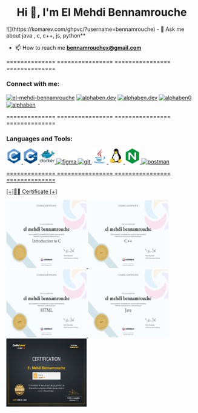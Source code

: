 <h1 align="center">Hi 👋, I'm El Mehdi Bennamrouche</h1>
![](https://komarev.com/ghpvc/?username=bennamrouche)
- 💬 Ask me about java , c, c++, js, python**


- 📫 How to reach me **bennamrouchex@gmail.com**
 
==============    ================      ================    ==============

<h3 align="left">Connect with me:</h3>
<p align="left">
<a href="https://linkedin.com/in/el-mehdi-bennamrouche" target="blank"><img align="center" src="https://raw.githubusercontent.com/rahuldkjain/github-profile-readme-generator/master/src/images/icons/Social/linked-in-alt.svg" alt="el-mehdi-bennamrouche" height="30" width="40" /></a>
<a href="https://fb.com/alphaben.dev" target="blank"><img align="center" src="https://raw.githubusercontent.com/rahuldkjain/github-profile-readme-generator/master/src/images/icons/Social/facebook.svg" alt="alphaben.dev" height="30" width="40" /></a>
<a href="https://instagram.com/alphaben.dev" target="blank"><img align="center" src="https://raw.githubusercontent.com/rahuldkjain/github-profile-readme-generator/master/src/images/icons/Social/instagram.svg" alt="alphaben.dev" height="30" width="40" /></a>
<a href="https://www.hackerrank.com/alphaben0" target="blank"><img align="center" src="https://raw.githubusercontent.com/rahuldkjain/github-profile-readme-generator/master/src/images/icons/Social/hackerrank.svg" alt="alphaben0" height="30" width="40" /></a>
<a href="https://www.leetcode.com/alphaben" target="blank"><img align="center" src="https://raw.githubusercontent.com/rahuldkjain/github-profile-readme-generator/master/src/images/icons/Social/leet-code.svg" alt="alphaben" height="30" width="40" /></a>
</p>

==============    ================      ================    ============== 

<h3 align="left">Languages and Tools:</h3>
<p align="left"> <a href="https://www.cprogramming.com/" target="_blank" rel="noreferrer"> <img src="https://raw.githubusercontent.com/devicons/devicon/master/icons/c/c-original.svg" alt="c" width="40" height="40"/> </a> <a href="https://www.w3schools.com/cpp/" target="_blank" rel="noreferrer"> <img src="https://raw.githubusercontent.com/devicons/devicon/master/icons/cplusplus/cplusplus-original.svg" alt="cplusplus" width="40" height="40"/> </a> <a href="https://www.docker.com/" target="_blank" rel="noreferrer"> <img src="https://raw.githubusercontent.com/devicons/devicon/master/icons/docker/docker-original-wordmark.svg" alt="docker" width="40" height="40"/> </a> <a href="https://www.figma.com/" target="_blank" rel="noreferrer"> <img src="https://www.vectorlogo.zone/logos/figma/figma-icon.svg" alt="figma" width="40" height="40"/> </a> <a href="https://git-scm.com/" target="_blank" rel="noreferrer"> <img src="https://www.vectorlogo.zone/logos/git-scm/git-scm-icon.svg" alt="git" width="40" height="40"/> </a> <a href="https://www.java.com" target="_blank" rel="noreferrer"> <img src="https://raw.githubusercontent.com/devicons/devicon/master/icons/java/java-original.svg" alt="java" width="40" height="40"/> </a> <a href="https://www.linux.org/" target="_blank" rel="noreferrer"> <img src="https://raw.githubusercontent.com/devicons/devicon/master/icons/linux/linux-original.svg" alt="linux" width="40" height="40"/> </a> <a href="https://www.nginx.com" target="_blank" rel="noreferrer"> <img src="https://raw.githubusercontent.com/devicons/devicon/master/icons/nginx/nginx-original.svg" alt="nginx" width="40" height="40"/> </a> <a href="https://postman.com" target="_blank" rel="noreferrer"> <img src="https://www.vectorlogo.zone/logos/getpostman/getpostman-icon.svg" alt="postman" width="40" height="40"/> 



==============    ================      ================    ============== 
                                                    

[+]🧑‍💻 Certificate [+]

                                                                                                                                                                                         
                                                                                                                                                                                        
<a href="https://github.com/bennamrouche/bennamrouche/raw/master/src/c.jpg" target="_blank">
    <img src="https://github.com/bennamrouche/bennamrouche/raw/master/src/c.jpg" alt="C" width="212" height="180">
</a>

<a href="https://github.com/bennamrouche/bennamrouche/raw/master/src/cpp.png" target="_blank">
    <img src="https://github.com/bennamrouche/bennamrouche/raw/master/src/cpp.png" alt="C++" width="212" height="180">
</a>

<a href="https://github.com/bennamrouche/bennamrouche/raw/master/src/html.jpeg" target="_blank">
    <img src="https://github.com/bennamrouche/bennamrouche/raw/master/src/html.jpeg" alt="HTML" width="212" height="180">
</a>

<a href="https://github.com/bennamrouche/bennamrouche/raw/master/src/java.png" target="_blank">
    <img src="https://github.com/bennamrouche/bennamrouche/raw/master/src/java.png" alt="Java" width="212" height="180">
</a>

<a href="https://github.com/bennamrouche/bennamrouche/raw/master/src/coding_game_speed.jpg" target="_blank">
    <img src="https://github.com/bennamrouche/bennamrouche/raw/master/src/coding_game_speed.jpg" alt="C++" width="212" height="180">
</a>







